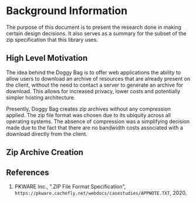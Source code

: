 # Background Information

The purpose of this document is to present the research done in making certain design decisions. It also serves as a summary for the subset of the zip specification that this library uses.

## High Level Motivation

The idea behind the Doggy Bag is to offer web applications the ability to allow users to download an archive of resources that are already present on the client, without the need to contact a server to generate an archive for download. This allows for increased privacy, lower costs and potentially simpler hosting architecture.

Presently, Doggy Bag creates zip archives without any compression applied. The zip file format was chosen due to its ubiquity across all operating systems. The absence of compression was a simplifying decision made due to the fact that there are no bandwidth costs associated with a download directly from the client.

## Zip Archive Creation



## References
1. PKWARE Inc., ".ZIP File Format Specification", `https://pkware.cachefly.net/webdocs/casestudies/APPNOTE.TXT`, 2020.